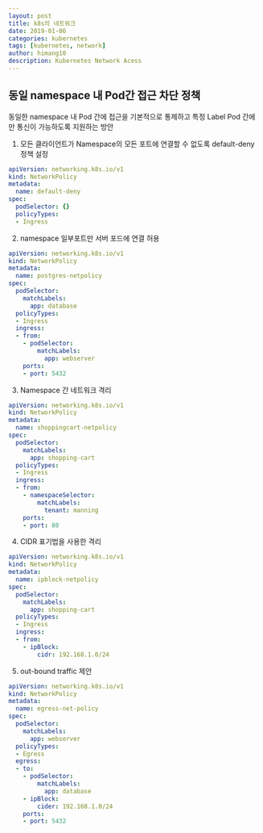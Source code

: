 ```yaml
---
layout: post
title: k8s의 네트워크 
date: 2019-01-06
categories: kubernetes
tags: [kubernetes, network]
author: himang10
description: Kubernetes Network Acess
---
```



## 동일 namespace 내 Pod간 접근 차단 정책
동일한 namespace 내 Pod 간에 접근을 기본적으로 통제하고 특정 Label Pod 간에 만 통신이 가능하도록 지원하는 방안

1. 모든 클라이언트가 Namespace의 모든 포트에 연결할 수 없도록 default-deny 정책 설정
```yaml
apiVersion: networking.k8s.io/v1
kind: NetworkPolicy
metadata:
  name: default-deny
spec:
  podSelector: {}
  policyTypes:
  - Ingress
````

2. namespace 일부포트만 서버 포드에 연결 허용
```yaml
apiVersion: networking.k8s.io/v1
kind: NetworkPolicy
metadata:
  name: postgres-netpolicy
spec:
  podSelector:
    matchLabels:
      app: database
  policyTypes:
  - Ingress
  ingress:
  - from:
    - podSelector:
        matchLabels:
          app: webserver
    ports:
    - port: 5432
````

3. Namespace 간 네트워크 격리
```yaml
apiVersion: networking.k8s.io/v1
kind: NetworkPolicy
metadata:
  name: shoppingcart-netpolicy
spec:
  podSelector:
    matchLabels:
      app: shopping-cart
  policyTypes:
  - Ingress
  ingress:
  - from:
    - namespaceSelector:
        matchLabels:
          tenant: manning
    ports:
    - port: 80
````

4. CIDR 표기법을 사용한 격리
```yaml
apiVersion: networking.k8s.io/v1
kind: NetworkPolicy
metadata:
  name: ipblock-netpolicy
spec:
  podSelector:
    matchLabels:
      app: shopping-cart
  policyTypes:
  - Ingress
  ingress:
  - from:
    - ipBlock:
        cidr: 192.168.1.0/24
````

5. out-bound traffic 제안
```yaml
apiVersion: networking.k8s.io/v1
kind: NetworkPolicy
metadata:
  name: egress-net-policy
spec:
  podSelector:
    matchLabels:
      app: webserver
  policyTypes:
  - Egress
  egress:
  - to:
    - podSelector:
        matchLabels:
          app: database
    - ipBlock:
        cider: 192.168.1.0/24
    ports:
    - port: 5432
````



